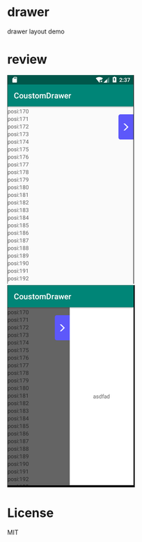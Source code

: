 # drawer
drawer layout demo

# review
![review](https://github.com/huangnan78100/drawer/blob/master/CoustomDrawer/review_image/close.png)	![review](https://github.com/huangnan78100/drawer/blob/master/CoustomDrawer/review_image/open.png) 

# License
MIT